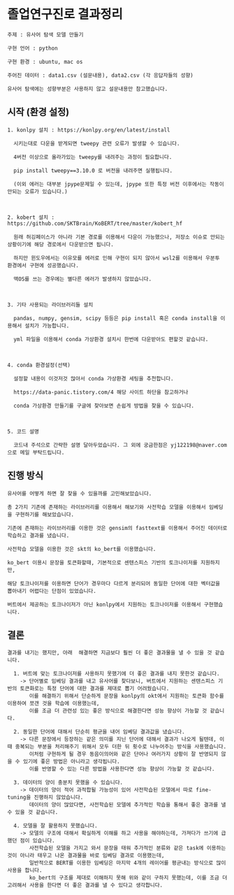 # 졸업연구진로 결과정리

    주제 : 유사어 탐색 모델 만들기

    구현 언어 : python

    구현 환경 : ubuntu, mac os

    주어진 데이터 : data1.csv (설문내용), data2.csv (각 응답자들의 성향)

    유사어 탐색에는 성향부분은 사용하지 않고 설문내용만 참고했습니다.

## 시작 (환경 설정)
    1. konlpy 설치 : https://konlpy.org/en/latest/install
  
      시키는대로 다운을 받게되면 tweepy 관련 오류가 발생할 수 있습니다.

      4버전 이상으로 올라가있는 tweepy를 내려주는 과정이 필요합니다.

      pip install tweepy==3.10.0 로 버전을 내려주면 실행됩니다.

      (이외 에러는 대부분 jpype문제일 수 있는데, jpype 또한 특정 버전 이후에서는 작동이 안되는 오류가 있습니다.)
      
 
  
    2. kobert 설치 : https://github.com/SKTBrain/KoBERT/tree/master/kobert_hf

      원래 허깅페이스가 아니라 기본 경로를 이용해서 다운이 가능했으나, 저장소 이슈로 안되는 상황이기에 해당 경로에서 다운받으면 됩니다.

      하지만 윈도우에서는 이유모를 에러로 인해 구현이 되지 않아서 wsl2를 이용해서 우분투 환경에서 구현에 성공했습니다.

      맥OS를 쓰는 경우에는 별다른 에러가 발생하지 않았습니다.
  
  
  
    3. 기타 사용되는 라이브러리들 설치
      
      pandas, numpy, gensim, scipy 등등은 pip install 혹은 conda install을 이용해서 설치가 가능합니다.
      
      yml 파일을 이용해서 conda 가상환경 설치시 한번에 다운받아도 편할것 같습니다.
       
       
       
    4. conda 환경설정(선택)
    
      설정할 내용이 이것저것 많아서 conda 가상환경 세팅을 추천합니다.
      
      https://data-panic.tistory.com/4 해당 사이트 하단을 참고하거나
      
      conda 가상환경 만들기를 구글에 찾아보면 손쉽게 방법을 찾을 수 있습니다.
      
      
      
    5. 코드 설명
      
      코드내 주석으로 간략한 설명 달아두었습니다. 그 외에 궁금한점은 yj122198@naver.com 으로 메일 부탁드립니다.
      
      
      
## 진행 방식

    유사어를 어떻게 하면 잘 찾을 수 있을까를 고민해보았습니다.
    
    총 2가지 기존에 존재하는 라이브러리를 이용해서 해보기와 사전학습 모델을 이용해서 임베딩을 구현하기를 해보았습니다.
    
    기존에 존재하는 라이브러리를 이용한 것은 gensim의 fasttext를 이용해서 주어진 데이터로 학습하고 결과를 냈습니다.
    
    사전학습 모델을 이용한 것은 skt의 ko_bert를 이용했습니다.
    
    ko_bert 이용시 문장을 토큰화할때, 기본적으로 센텐스피스 기반의 토크나이저를 지원하지만,
    
    해당 토크나이저를 이용하면 단어가 경우마다 다르게 분리되어 동일한 단어에 대한 벡터값을 뽑아내기 어렵다는 단점이 있었습니다.
    
    버트에서 제공하는 토크나이저가 아닌 konlpy에서 지원하는 토크나이저를 이용해서 구현했습니다.
    
    
## 결론
    
    결과를 내기는 했지만, 아래  해결하면 지금보다 훨씬 더 좋은 결과물을 낼 수 있을 것 같습니다.
    
      1. 버트에 맞는 토크나이저를 사용하지 못했기에 더 좋은 결과를 내지 못한것 같습니다.
        -> 단어별로 임베딩 결과를 내고 유사어를 찾다보니, 버트에서 지원하는 센텐스피스 기반의 토큰화로는 특정 단어에 대한 결과를 제대로 뽑기 어려웠습니다.
           이를 해결하기 위해서 단순하게 문장을 konlpy의 okt에서 지원하는 토큰화 함수를 이용하여 쪼갠 것을 학습에 이용했는데, 
           이를 조금 더 관련성 있는 좋은 방식으로 해결한다면 성능 향상이 가능할 것 같습니다.
      
      2. 동일한 단어에 대해서 단순히 평균을 내어 임베딩 결과값을 냈습니다.
        -> 다른 문장에서 등장하는 같은 의미를 지닌 단어에 대해서 결과가 나오게 될텐데, 이때 중복되는 부분을 처리해주기 위해서 모두 더한 뒤 횟수로 나누어주는 방식을 사용했습니다.
           이처럼 구현하게 될 경우 동음이의어와 같은 단어나 여러가지 상황이 잘 반영되지 않을 수 있기에 좋은 방법은 아니라고 생각됩니다.
           이를 반영할 수 있는 다른 방법을 사용한다면 성능 향상이 가능할 것 같습니다.
        
      3. 데이터의 양이 충분치 못했을 수 있습니다.
        -> 데이터의 양이 적어 과적합될 가능성이 있어 사전학습된 모델에서 따로 fine-tuning을 진행하지 않았습니다.
           데이터의 양이 많았다면, 사전학습된 모델에 추가적인 학습을 통해서 좋은 결과를 낼 수 있을 것 같습니다.
           
      4. 모델을 잘 활용하지 못했습니다.
        -> 모델의 구조에 대해서 확실하게 이해를 하고 사용을 해야하는데, 가져다가 쓰기에 급했던 점이 있습니다.
           사전학습된 모델을 가지고 와서 문장을 태워 추가적인 분류와 같은 task에 이용하는 것이 아니라 태우고 나온 결과물을 바로 임베딩 결과로 이용했는데,
           일반적으로 BERT를 이용한 임베딩은 마지막 4개의 레이어를 평균내는 방식으로 많이 사용을 합니다.
           ko_bert의 구조를 제대로 이해하지 못해 위와 같이 구하지 못했는데, 이를 조금 더 고려해서 사용을 한다면 더 좋은 결과를 낼 수 있다고 생각합니다.
        
      
       
